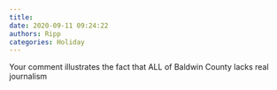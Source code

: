 ```yaml
---
title: 
date: 2020-09-11 09:24:22
authors: Ripp
categories: Holiday
---
```


 Your comment illustrates the fact that ALL of Baldwin County lacks real journalism